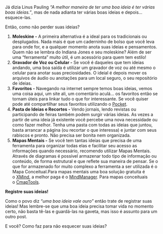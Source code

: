 Já dizia Linus Pauling *“A melhor maneira de ter uma boa ideia é ter várias boas ideias.”*, mas de nada adianta ter várias boas ideias e depois… esquece-las.

Então, como não perder suas ideias?

1. **Moleskine -** A primeira alternativa é a ideal para os tradicionais ou desplugados. Nada mais é que um caderninho de bolso que você leva para onde for, e a qualquer momento anota suas ideias e pensamentos. Quem não se lembra do Indiana Jones e seu moleskine? Além de ser uma “ferramenta” muito útil, é um acessório para quem tem estilo!
2. **Gravador de Voz ou Celular -** Se você é daqueles que tem ideias andando, uma boa saída é utilizar um gravador de voz ou até mesmo o celular para anotar suas preciosidades. O ideial é depois mover os arquivos de áudio ou anotações para um local seguro, o seu repositório de ideias.
3. **Favoritos -** Navegando na internet sempre temos boas ideias, vemos uma coisa aqui, um site ali, um comentário aculá… os favoritos então se tornam úteis para linkar tudo o que for interessante. Se você quiser pode até compartilhar seus favoritos utilizando o [Pocket](https://getpocket.com/).
4. **Pasta de Ideias e Recortes -** Vendo jornais, lendo revistas ou participando de feiras também podem surgir várias ideias. As vezes a partir de uma ideia já existente você percebe uma nova necessidade ou como fazer melhor. Tenha uma pasta com todas as ideias que juntou, basta arrancar a página (ou recortar o que interessa) e juntar com seus rabiscos e pronto. Não precisa ser bonita nem organizada.
5. **Mapas Mentais -** Se você tem tantas ideias que precisa de uma ferramenta para organizar todas elas e facilitar seu acesso as informações quando necessário, recomendo utilizar Mapas Mentais. Através de diagramas é possível armazenar todo tipo de informação ou conteúdo, de forma estrutural e que reflete sua maneira de pensar. Se o que for armazenado for muito complexo a ferramenta a ser utilizada é o Mapa Conceitual.Para mapas mentais uma boa solução gratuita é o [XMind](http://www.xmind.net/), a melhor paga é o [MindManager](http://www.mindjet.com/). Para mapas conceituais o [CmapTools](http://cmap.ihmc.us/).

**Registre suas ideias!**

Como o povo diz *“uma boa ideia vale ouro”* então trate de registrar suas ideias! Mas lembre-se que uma boa ideia precisa tomar vida no momento certo, não basta tê-las e guardá-las na gaveta, mas isso é assunto para um outro post.

E você? Como faz para não esquecer suas ideias?